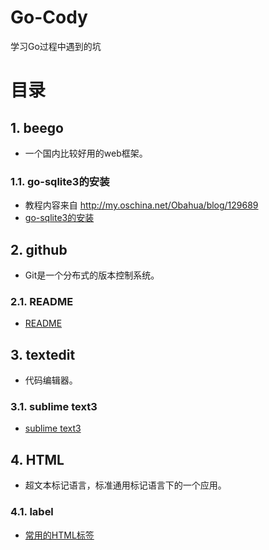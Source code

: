 # Go-Cody
学习Go过程中遇到的坑

# 目录
## 1. beego
* 一个国内比较好用的web框架。  

### 1.1. go-sqlite3的安装
* 教程内容来自 http://my.oschina.net/Obahua/blog/129689  
* [go-sqlite3的安装](https://github.com/CodyGuo/Go-Cody/blob/master/beego/sqlite3/README.md "go-sqlite3的安装")  



## 2. github 
* Git是一个分布式的版本控制系统。  

### 2.1. README
* [README](https://github.com/CodyGuo/Go-Cody/blob/master/github/README/README.md "README")  

## 3. textedit 
* 代码编辑器。  

### 3.1. sublime text3
* [sublime text3](https://github.com/CodyGuo/Go-Cody/blob/master/textedit/sublime%20text3/README.md "sublime text3")   

## 4. HTML
* 超文本标记语言，标准通用标记语言下的一个应用。  

### 4.1. label
* [常用的HTML标签](https://github.com/CodyGuo/Go-Cody/blob/master/html/label/README.md "常用的HTML标签")
